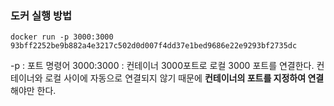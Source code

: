 
### 도커 실행 방법
`docker run -p 3000:3000 93bff2252be9b882a4e3217c502d0d007f4dd37e1bed9686e22e9293bf2735dc`

-p : 포트 명령어
3000:3000 : 컨테이너 3000포트로 로컬 3000 포트를 연결한다. 컨테이너와 로컬 사이에 자동으로 연결되지 않기 때문에 **컨테이너의 포트를 지정하여 연결**해야만 한다.


